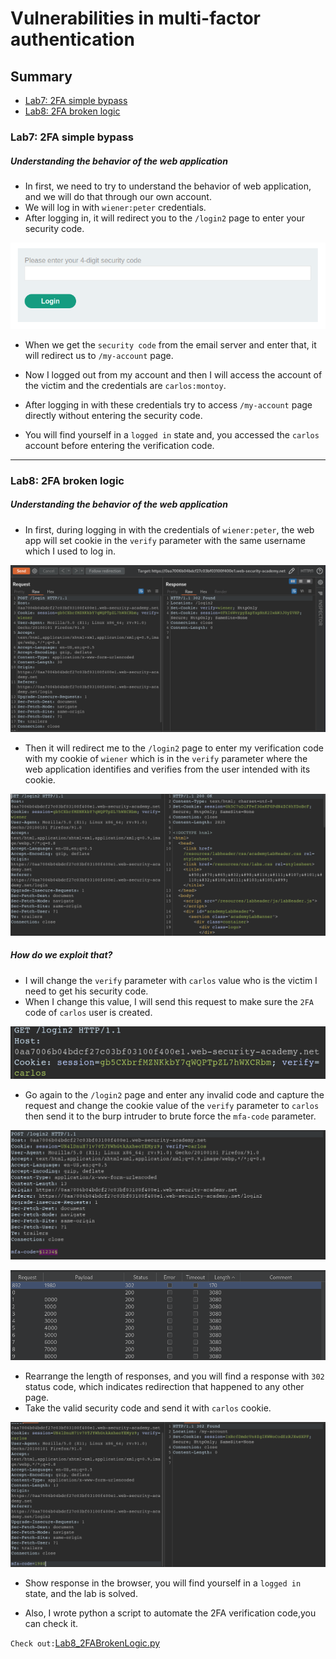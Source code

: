 # Vulnerabilities in multi-factor authentication
## Summary
- [Lab7: 2FA simple bypass](#lab7-2fa-simple-bypass)
- [Lab8: 2FA broken logic](#lab8-2fa-broken-logic)

### Lab7: 2FA simple bypass
##### **Understanding the behavior of the web application**
- In first, we need to try to understand the behavior of web application, and we will do that through our own account.
- We will log in with `wiener:peter` credentials.
- After logging in, it will redirect you to the `/login2` page to enter your security code.

![securityCode.png](https://github.com/Sec0gh/Portswigger-Labs/blob/main/Authentication%20Labs/images/securityCode.png)
- When we get the `security code` from the email server and enter that, it will redirect us to `/my-account` page.

- Now I logged out from my account and then I will access the account of the victim and the credentials are `carlos:montoy`.
- After logging in with these credentials try to access `/my-account` page directly without entering the security code.
- You will find yourself in a `logged in` state and, you accessed the `carlos` account before entering the verification code.
---
### Lab8: 2FA broken logic
##### **Understanding the behavior of the web application**
- In first, during logging in with the credentials of `wiener:peter`,  the web app will set cookie in the `verify` parameter with the same username which I used to log in.

![Lab8_login.png](https://github.com/Sec0gh/Portswigger-Labs/blob/main/Authentication%20Labs/images/Lab8_login.png)
- Then it will redirect me to the `/login2` page to enter my verification code with my cookie of `wiener` which is in the `verify` parameter where the web application identifies and verifies from the user intended with its cookie.

![Lab8_login2.png](https://github.com/Sec0gh/Portswigger-Labs/blob/main/Authentication%20Labs/images/Lab8_login2.png)
##### **How do we exploit that?**
- I will change the `verify` parameter with `carlos` value who is the victim I need to get his security code. 
- When I change this value, I will send this request to make sure the `2FA` code of `carlos` user is created.

![Lab8_carlosCookie.png](https://github.com/Sec0gh/Portswigger-Labs/blob/main/Authentication%20Labs/images/Lab8_carlosCookie.png)
- Go again to the `/login2` page and enter any invalid code and capture the request and change the cookie value of the `verify` parameter to `carlos` then send it to the burp intruder to brute force the `mfa-code` parameter.

![Lab8_intruder.png](https://github.com/Sec0gh/Portswigger-Labs/blob/main/Authentication%20Labs/images/Lab8_intruder.png)

![Lab8_verificationCode.png](https://github.com/Sec0gh/Portswigger-Labs/blob/main/Authentication%20Labs/images/Lab8_verificationCode.png)
- Rearrange the length of responses, and you will find a response with `302` status code, which indicates redirection that happened to any other page.
- Take the valid security code and send it with `carlos` cookie.

![Lab8_bypass.png](https://github.com/Sec0gh/Portswigger-Labs/blob/main/Authentication%20Labs/images/Lab8_bypass.png)
- Show response in the browser, you will find yourself in a `logged in` state, and the lab is solved.

- Also, I wrote python a script to automate the 2FA verification code,you can check it.

`Check out:`[Lab8_2FABrokenLogic.py](https://github.com/Sec0gh/python-scripts/blob/main/Authentication%20scripts/Lab8_2FABrokenLogic.py)

